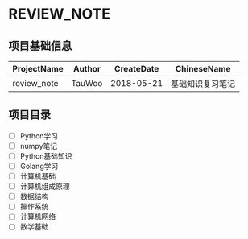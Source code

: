 # REVIEW_NOTE

## 项目基础信息
ProjectName | Author | CreateDate | ChineseName
--- | --- | --- | ---
review_note | TauWoo | 2018-05-21 | 基础知识复习笔记

## 项目目录

- [ ] Python学习
 - [ ] numpy笔记
 - [ ] Python基础知识
- [ ] Golang学习
- [ ] 计算机基础
 - [ ] 计算机组成原理
 - [ ] 数据结构
 - [ ] 操作系统
 - [ ] 计算机网络
- [ ] 数学基础
